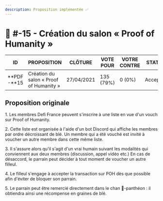 ```yaml
---
description: Proposition implémentée ✅
---
```


# 📜 #-15 - Création du salon « Proof of Humanity »

| ID          | PROPOSITION                             | CLÔTURE    | VOTE POUR | VOTRE CONTRE | STATUT   |
| ----------- | --------------------------------------- | ---------- | --------- | ------------ | -------- |
| **PDF -**15 | Création du salon « Proof of Humanity » | 27/04/2021 | 135 (79%) | 0 (0%)       | Acceptée |

## Proposition originale

1\. Les membres Defi France peuvent s'inscrire à une liste en vue d'un vouch sur Proof of Humanity.

2\. Cette liste est organisée à l'aide d'un bot Discord qui affiche les membres par ordre décroissant de blé. Un membre qui a été vouché est invité à voucher un autre membre dans cette même liste.

3\. Il s'assure alors qu'il s'agit d'un vrai humain suivant les modalités qui conviennent aux deux membres (discussion, appel vidéo etc.) En cas de désaccord, le parrain peut décider à tout moment de voucher un autre filleul.

4\. Le filleul s'engage à accepter la transaction sur POH dès que possible afin d'éviter de bloquer son parrain.

5\. Le parrain peut être remercié directement dans le chan 🏅-panthéon : il obtiendra ainsi une récompense en graines de blé.
